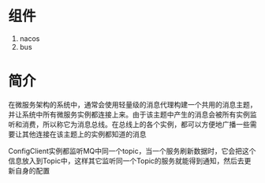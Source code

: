 # 组件

1. nacos
2. bus



# 简介

在微服务架构的系统中，通常会使用轻量级的消息代理构建一个共用的消息主题，并让系统中所有微服务实例都连接上来。由于该主题中产生的消息会被所有实例监听和消费，所以称它为消息总线。在总线上的各个实例，都可以方便地广播一些需要让其他连接在该主题上的实例都知道的消息

ConfigClient实例都监听MQ中同一个topic，当一个服务刷新数据时，它会把这个信息放入到Topic中，这样其它监听同一个Topic的服务就能得到通知，然后去更新自身的配置